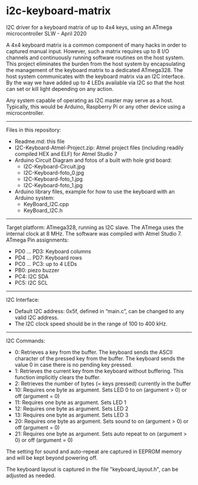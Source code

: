 # i2c-keyboard-matrix
I2C driver for a keyboard matrix of up to 4x4 keys, using an ATmega microcontroller
SLW - April 2020

A 4x4 keyboard matrix is a common component of many hacks in order to captured manual input. However, such a matrix requires up to 8 I/O channels and continuously running software routines on the host system. This project eliminates the burden from the host system by encapsulating the management of the keyboard matrix to a dedicated ATmega328. The host system communicates with the keyboard matrix via an I2C interface. By the way we have added up to 4 LEDs available via I2C so that the host can set or kill light depending on any action.

Any system capable of operating as I2C master may serve as a host. Typically, this would be Arduino, Raspberry Pi or any other device using a microcontroller. 

--------------------------------------------------------------------------------------------------------------------
Files in this repository:
- Readme.md: this file
- I2C-Keyboard-Atmel-Project.zip: Atmel project files (including readily compiled HEX and ELF) for Atmel Studio 7
- Arduino Circuit Diagram and fotos of a built with hole grid board: 
  - I2C-Keyboard-Circuit.jpg
  - I2C-Keyboard-foto_0.jpg
  - I2C-Keyboard-foto_1.jpg
  - I2C-Keyboard-foto_1.jpg
- Arduino library files, example for how to use the keyboard with an Arduino system:
  - KeyBoard_I2C.cpp
  - KeyBoard_I2C.h

--------------------------------------------------------------------------------------------------------------------
Target platform: ATmega328, running as I2C slave. The ATmega uses the internal clock at 8 MHz. The software was compiled with Atmel Studio 7. 
ATmega Pin assignments: 
- PD0 ... PD3: Keyboard columns
- PD4 ... PD7: Keyboard rows
- PC0 ... PC3: up to 4 LEDs
- PB0: piezo buzzer
- PC4: I2C SDA
- PC5: I2C SCL

--------------------------------------------------------------------------------------------------------------------
I2C Interface:
- Default I2C address: 0x5f, defined in “main.c”, can be changed to any valid I2C address.
- The I2C clock speed should be in the range of 100 to 400 kHz.

--------------------------------------------------------------------------------------------------------------------
I2C Commands:
- 0: Retrieves a key from the buffer. The keyboard sends the ASCII character of the pressed key from the buffer. The keyboard sends the value 0 in case there is no pending key pressed.
- 1:  Retrieves the current key from the keyboard without buffering. This function implicitly clears the buffer.
- 2:  Retrieves the number of bytes (= keys pressed) currently in the buffer
- 10: Requires one byte as argument. Sets LED 0 to on (argument > 0) or off (argument = 0)
- 11: Requires one byte as argument. Sets LED 1
- 12: Requires one byte as argument. Sets LED 2
- 13: Requires one byte as argument. Sets LED 3
- 20: Requires one byte as argument. Sets sound to on (argument > 0) or off (argument = 0)
- 21: Requires one byte as argument. Sets auto repeat to on (argument > 0) or off (argument = 0)

The setting for sound and auto-repeat are captured in EEPROM memory and will be kept beyond powering off.

The keyboard layout is captured in the file "keyboard_layout.h", can be adjusted as needed.

